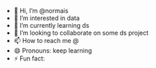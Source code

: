 - 👋 Hi, I’m @normais
- 👀 I’m interested in data
- 🌱 I’m currently learning ds
- 💞️ I’m looking to collaborate on some ds project
- 📫 How to reach me @
- 😄 Pronouns: keep learning
- ⚡ Fun fact: 

<!---
normais/normais is a ✨ special ✨ repository because its `README.md` (this file) appears on your GitHub profile.
You can click the Preview link to take a look at your changes.
--->

